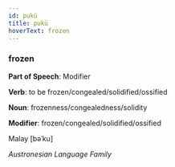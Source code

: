 ```yaml
---
id: pukü
title: pukü
hoverText: frozen
---
```


### frozen

**Part of Speech**: Modifier

**Verb**: to be frozen/congealed/solidified/ossified

**Noun**: frozenness/congealedness/solidity

**Modifier**: frozen/congealed/solidified/ossified

Malay [bəˈku]

*Austronesian Language Family*